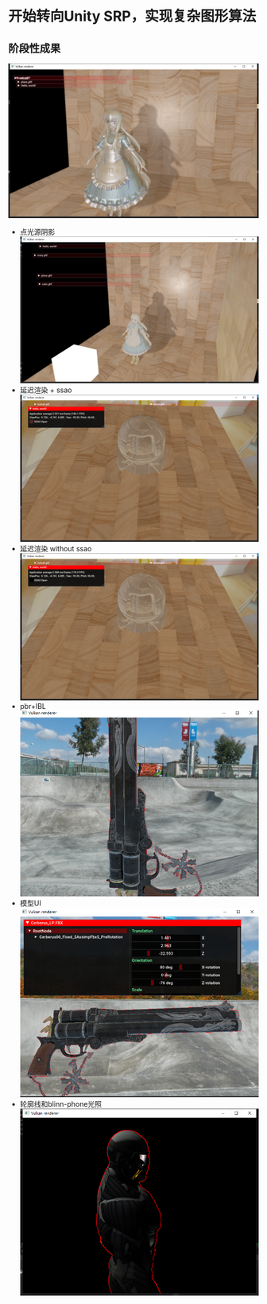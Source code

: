 # 开始转向Unity SRP，实现复杂图形算法

## 阶段性成果
![result1](./output/mary3.png)
- 点光源阴影
![PointLight_Shadow](./output/mary_shadow.png)
- 延迟渲染 + ssao 
![SSAO_OPEN](./output/ssao_open.png)
- 延迟渲染 without ssao
![SSAO_CLOSE](./output/ssao_close.png)
- pbr+IBL
![PBR with Outline](./output/PBR_Outline.png)
- 模型UI
![UI](./output/UI.png)
- 轮廓线和blinn-phone光照
![轮廓线和BlinnPhone](./output/outline.png)
